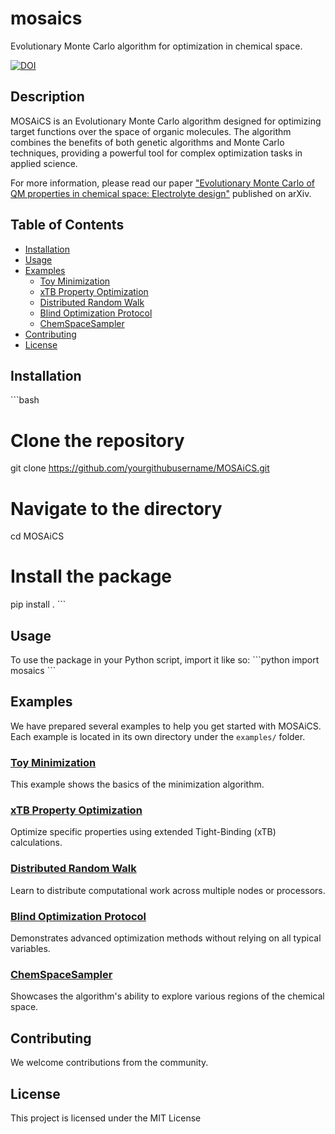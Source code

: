 # mosaics
Evolutionary Monte Carlo algorithm for optimization in chemical space.

[![DOI](https://img.shields.io/badge/arXiv-2307.15563-b31b1b.svg)](https://arxiv.org/abs/2307.15563)

## Description

MOSAiCS is an Evolutionary Monte Carlo algorithm designed for optimizing target functions over the space of organic molecules. The algorithm combines the benefits of both genetic algorithms and Monte Carlo techniques, providing a powerful tool for complex optimization tasks in applied science.

For more information, please read our paper ["Evolutionary Monte Carlo of QM properties in chemical space: Electrolyte design"](https://arxiv.org/abs/2307.15563) published on arXiv.

## Table of Contents
- [Installation](#installation)
- [Usage](#usage)
- [Examples](#examples)
  - [Toy Minimization](#toy-minimization)
  - [xTB Property Optimization](#xtb-property-optimization)
  - [Distributed Random Walk](#distributed-random-walk)
  - [Blind Optimization Protocol](#blind-optimization-protocol)
  - [ChemSpaceSampler](#chemspacesampler)
- [Contributing](#contributing)
- [License](#license)
  
## Installation
\```bash
# Clone the repository
git clone https://github.com/yourgithubusername/MOSAiCS.git

# Navigate to the directory
cd MOSAiCS

# Install the package
pip install .
\```

## Usage
To use the package in your Python script, import it like so:
\```python
import mosaics
\```

## Examples
We have prepared several examples to help you get started with MOSAiCS. Each example is located in its own directory under the `examples/` folder.

### [Toy Minimization](examples/01_toy_minimization/)
This example shows the basics of the minimization algorithm.

### [xTB Property Optimization](examples/02_xTB_property_optimization/)
Optimize specific properties using extended Tight-Binding (xTB) calculations.

### [Distributed Random Walk](examples/03_distributed_random_walk/)
Learn to distribute computational work across multiple nodes or processors.

### [Blind Optimization Protocol](examples/04_blind_optimization_protocol/)
Demonstrates advanced optimization methods without relying on all typical variables.

### [ChemSpaceSampler](examples/05_chemspacesampler/)
Showcases the algorithm's ability to explore various regions of the chemical space.

## Contributing
We welcome contributions from the community.

## License
This project is licensed under the MIT License
